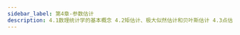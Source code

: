 ```yaml
---
sidebar_label: 第4章-参数估计
description: 4.1数理统计学的基本概念 4.2矩估计、极大似然估计和贝叶斯估计 4.3点估计的优良性准则 4.4区间估计 习题
---
```


